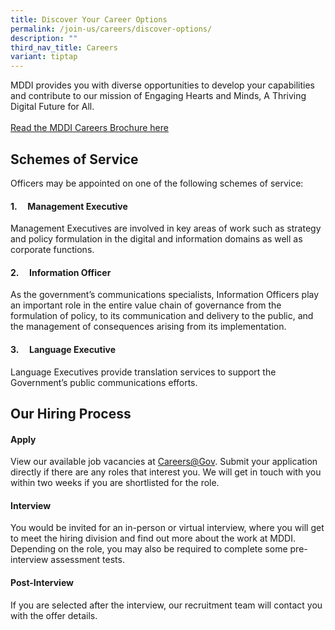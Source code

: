 ```yaml
---
title: Discover Your Career Options
permalink: /join-us/careers/discover-options/
description: ""
third_nav_title: Careers
variant: tiptap
---
```

<p>MDDI provides you with diverse opportunities to develop your capabilities
and contribute to our mission of Engaging Hearts and Minds, A Thriving
Digital Future for All.
<br>
<br><a href="https://file.go.gov.sg/mddicareerbrochure2024.pdf" rel="noopener nofollow" target="_blank">Read the MDDI Careers Brochure here</a>
</p>
<h2>Schemes of Service</h2>
<p>Officers may be appointed on one of the following schemes of service:</p>
<h4>1.&nbsp;&nbsp;&nbsp;&nbsp; Management Executive</h4>
<p>Management Executives are involved in key areas of work such as strategy
and policy formulation in the digital and information domains as well as
corporate functions.</p>
<h4>2.&nbsp;&nbsp;&nbsp;&nbsp; Information Officer</h4>
<p>As the government’s communications specialists, Information Officers play
an important role in the entire value chain of governance from the formulation
of policy, to its communication and delivery to the public, and the management
of consequences arising from its implementation.</p>
<h4>3.&nbsp;&nbsp;&nbsp;&nbsp; Language Executive</h4>
<p>Language Executives provide translation services to support the Government’s
public communications efforts.</p>
<h2>Our Hiring Process</h2>
<h4>Apply</h4>
<p>View our available job vacancies at <a href="https://www.careers.gov.sg/" rel="noopener noreferrer nofollow" target="_blank">Careers@Gov</a>. Submit your application
directly if there are any roles that interest you. We will get in touch
with you within two weeks if you are shortlisted for the role.</p>
<h4>Interview</h4>
<p>You would be invited for an in-person or virtual interview, where you
will get to meet the hiring division and find out more about the work at
MDDI. Depending on the role, you may also be required to complete some
pre-interview assessment tests.</p>
<h4>Post-Interview</h4>
<p>If you are selected after the interview, our recruitment team will contact
you with the offer details.</p>